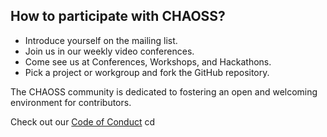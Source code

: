 
## How to participate with CHAOSS?

- Introduce yourself on the mailing list.
- Join us in our weekly video conferences.
- Come see us at Conferences, Workshops, and Hackathons.
- Pick a project or workgroup and fork the GitHub repository.

The CHAOSS community is dedicated to fostering an open and welcoming environment for contributors.

Check out our [Code of Conduct](https://chaoss.community/about/code-of-conduct/)
cd 
